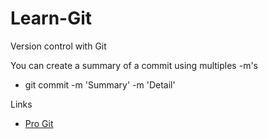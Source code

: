 # Learn-Git
Version control with Git

You can create a summary of a commit using multiples -m's
- git commit -m 'Summary' -m 'Detail'


Links

- [Pro Git](https://git-scm.com/book/en/v2)

